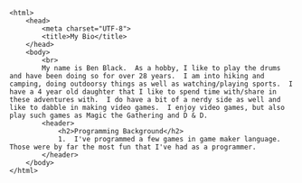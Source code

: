 <!DOCTYPE html>
	<html>
		<head>
			<meta charset="UTF-8">
			<title>My Bio</title>
		</head>
		<body>
			<br>
			My name is Ben Black.  As a hobby, I like to play the drums and have been doing so for over 28 years.  I am into hiking and camping, doing outdoorsy things as well as watching/playing sports.  I have a 4 year old daughter that I like to spend time with/share in these adventures with.  I do have a bit of a nerdy side as well and like to dabble in making video games.  I enjoy video games, but also play such games as Magic the Gathering and D & D.
			<header>
				<h2>Programming Background</h2>
				1.  I've programmed a few games in game maker language.  Those were by far the most fun that I've had as a programmer.
			</header>
		</body>
	</html>